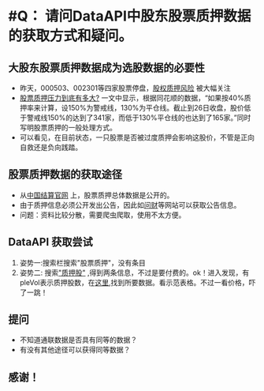 # #Q： 请问DataAPI中股东股票质押数据的获取方式和疑问。

## 大股东股票质押数据成为选股数据的必要性
- 昨天，000503、002301等四家股票停盘，[股权质押风险](http://hy.stock.cnfol.com/hangyeshuju/20160127/22180652.shtml) 被大幅关注
- [股票质押压力到底有多大?](http://stock.10jqka.com.cn/20160127/c587581859.shtml) 一文中显示，根据同花顺的数据，“如果按40%质押率来计算，设150%为警戒线，130%为平仓线。截止到26日收盘，股价低于警戒线150%的达到了341家，而低于130%平仓线的也达到了165家。”同时写明股票质押的一般处理方式。
- 可以看见，在目前状态，一只股票是否被过度质押会影响这股价，不管是正向自救还是负向践踏。

## 股票质押数据的获取途径
- 从[中国结算官网](http://www.chinaclear.cn/zdjs/gpzyshg/center_mzzbhg.shtml) 上，股票质押总体数据是公开的。
- 由于质押信息必须公开发出公告，因此如[问财](http://www.iwencai.com/stockpick/search?typed=1&preParams=&ts=1&f=1&qs=1&selfsectsn=&querytype=&searchfilter=&tid=stockpick&w=%E8%82%A1%E7%A5%A8%E8%B4%A8%E6%8A%BC)等网站可以获取公告信息。
- 问题：资料比较分散，需要爬虫爬取，使用不太方便。

## DataAPI 获取尝试
1. 姿势一:搜索栏搜索"股票质押"，没有条目
2. 姿势二: 搜索["质押股"](https://uqer.datayes.com/help/api/search/%E8%B4%A8%E6%8A%BC%E8%82%A1?page=1) ,得到两条信息，不过是要付费的。ok！进入发现，有pleVol表示质押股数，在[这里](https://app.wmcloud.com/datamkt/datapreview/562?lang=zh),找到所要数据。看示范表格。不过一看价格，吓了一跳！


##  提问
- 不知道通联数据是否具有同等的数据？
- 有没有其他途径可以获得同等数据？

## 感谢！